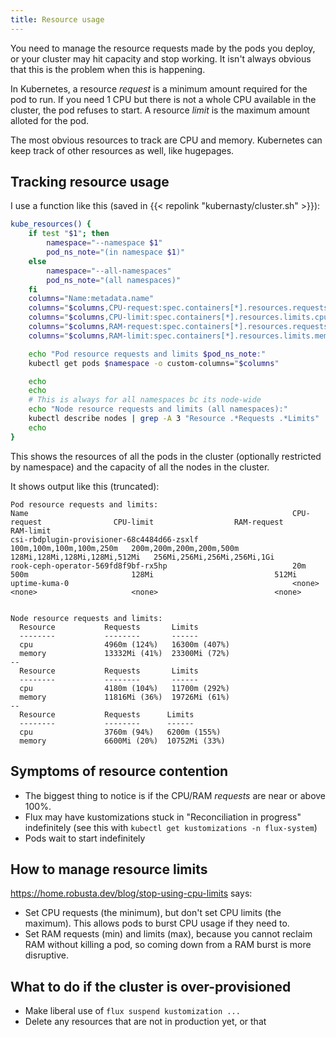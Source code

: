 ```yaml
---
title: Resource usage
---
```


You need to manage the resource requests made by the pods you deploy,
or your cluster may hit capacity and stop working.
It isn't always obvious that this is the problem when this is happening.

In Kubernetes, a resource _request_ is a minimum amount required for the pod to run.
If you need 1 CPU but there is not a whole CPU available in the cluster,
the pod refuses to start.
A resource _limit_ is the maximum amount alloted for the pod.

The most obvious resources to track are CPU and memory.
Kubernetes can keep track of other resources as well, like hugepages.

## Tracking resource usage

I use a function like this (saved in {{< repolink "kubernasty/cluster.sh" >}}):

```sh
kube_resources() {
    if test "$1"; then
        namespace="--namespace $1"
        pod_ns_note="(in namespace $1)"
    else
        namespace="--all-namespaces"
        pod_ns_note="(all namespaces)"
    fi
    columns="Name:metadata.name"
    columns="$columns,CPU-request:spec.containers[*].resources.requests.cpu"
    columns="$columns,CPU-limit:spec.containers[*].resources.limits.cpu"
    columns="$columns,RAM-request:spec.containers[*].resources.requests.memory"
    columns="$columns,RAM-limit:spec.containers[*].resources.limits.memory"

    echo "Pod resource requests and limits $pod_ns_note:"
    kubectl get pods $namespace -o custom-columns="$columns"

    echo
    echo
    # This is always for all namespaces bc its node-wide
    echo "Node resource requests and limits (all namespaces):"
    kubectl describe nodes | grep -A 3 "Resource .*Requests .*Limits"
    echo
}
```

This shows the resources of all the pods in the cluster
(optionally restricted by namespace)
and the capacity of all the nodes in the cluster.

It shows output like this (truncated):

```text
Pod resource requests and limits:
Name                                                           CPU-request                CPU-limit                  RAM-request                     RAM-limit
csi-rbdplugin-provisioner-68c4484d66-zsxlf                     100m,100m,100m,100m,250m   200m,200m,200m,200m,500m   128Mi,128Mi,128Mi,128Mi,512Mi   256Mi,256Mi,256Mi,256Mi,1Gi
rook-ceph-operator-569fd8f9bf-rx5hp                            20m                        500m                       128Mi                           512Mi
uptime-kuma-0                                                  <none>                     <none>                     <none>                          <none>


Node resource requests and limits:
  Resource           Requests       Limits
  --------           --------       ------
  cpu                4960m (124%)   16300m (407%)
  memory             13332Mi (41%)  23300Mi (72%)
--
  Resource           Requests       Limits
  --------           --------       ------
  cpu                4180m (104%)   11700m (292%)
  memory             11816Mi (36%)  19726Mi (61%)
--
  Resource           Requests      Limits
  --------           --------      ------
  cpu                3760m (94%)   6200m (155%)
  memory             6600Mi (20%)  10752Mi (33%)
```

## Symptoms of resource contention

* The biggest thing to notice is if the CPU/RAM _requests_ are near or above 100%.
* Flux may have kustomizations stuck in "Reconciliation in progress" indefinitely
  (see this with `kubectl get kustomizations -n flux-system`)
* Pods wait to start indefinitely

## How to manage resource limits

<https://home.robusta.dev/blog/stop-using-cpu-limits> says:

* Set CPU requests (the minimum), but don't set CPU limits (the maximum).
  This allows pods to burst CPU usage if they need to.
* Set RAM requests (min) and limits (max), because you cannot reclaim RAM without killing a pod,
  so coming down from a RAM burst is more disruptive.

## What to do if the cluster is over-provisioned

* Make liberal use of `flux suspend kustomization ...`
* Delete any resources that are not in production yet, or that
